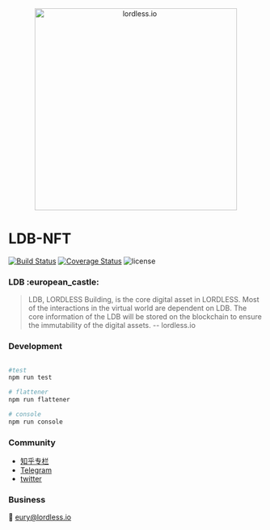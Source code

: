 <div align="center">
 <img 
 src="https://olxvlcccu.qnssl.com/blog/pkqgb.png?imageslim" width = "400" alt="lordless.io" align=center />
</div>

# LDB-NFT
[![Build Status](https://img.shields.io/travis/lordlessio/LDB-NFT.svg)](https://travis-ci.org/lordlessio/LDB-NFT)
[![Coverage Status](https://coveralls.io/repos/github/lordlessio/LDB-NFT/badge.svg?branch=master)](https://coveralls.io/github/lordlessio/LDB-NFT?branch=master)
![license](https://img.shields.io/github/license/lordlessio/LDB-NFT.svg)

<h3>
LDB :european_castle:
</h3>

> LDB, LORDLESS Building, is the core digital asset in LORDLESS. Most of the interactions in the virtual world are dependent on LDB. The core information of the LDB will be stored on the blockchain to ensure the immutability of the digital assets.
> -- lordless.io
 
### Development



```sh

#test
npm run test

# flattener
npm run flattener

# console
npm run console

```


### Community
* [知乎专栏](https://zhuanlan.zhihu.com/lordless)
* [Telegram](https://t.me/lordlessio)
* [twitter](https://twitter.com/lordlessio)

### Business
:email: [eury@lordless.io](mailto:eury@lordless.io)
